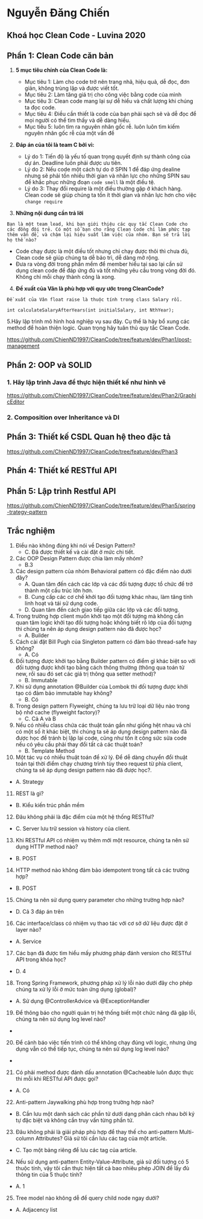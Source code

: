 # Nguyễn Đăng Chiến
## Khoá học Clean Code - Luvina 2020


## Phần 1: Clean Code căn bản
1. **5 mục tiêu chính của Clean Code là:**
   - Mục tiêu 1:  Làm cho code trở nên trang nhã, hiệu quả, dễ đọc, đơn giản, không trùng lặp và được viết tốt.
   - Mục tiêu 2:  Làm tăng giá trị cho công việc bằng code của mình
   - Mục tiêu 3:  Clean code mang lại sự dễ hiểu và chất lượng khi chúng ta đọc code.
   - Mục tiêu 4:  Điều cần thiết là code của bạn phải sạch sẽ và dễ đọc để mọi người có thể tìm thấy và dễ dàng hiểu.
   - Mục tiêu 5:  luôn tìm ra nguyên nhân gốc rễ. luôn luôn tìm kiếm nguyên nhân gốc rễ của một vấn đề
2. **Đáp án của tôi là team C bởi vì:**
   - Lý do 1: Tiến độ là yếu tố quan trọng quyết định sự thành công của dự án. Deadline luôn phải được ưu tiên.
   - Lý do 2: Nếu code một cách tự do ở SPIN 1 để đáp ứng dealine nhưng sẽ phải tốn nhiều thời gian và nhân lực cho những SPIN sau để khắc phục những đoạn `code smell` là một điều tệ.
   - Lý do 3: Thay đổi require là một điều thường gặp ở khách hàng. Clean code sẽ giúp chúng ta tốn ít thời gian và nhân lực hơn cho việc `change require`
   
3. **Những nội dung cần trả lời**
```
Bạn là một team lead, khi bạn giới thiệu các quy tắc Clean Code cho các đồng đội trẻ. Có một số bạn cho rằng Clean Code chỉ làm phức tạp thêm vấn đề, và chậm lại hiệu suất làm việc của nhóm. Bạn sẽ trả lời họ thế nào?
```
   
   - Code chạy được là một điều tốt nhưng chỉ chạy được thôi thì chưa đủ, Clean code sẽ giúp chúng ta dễ bảo trì, dễ dàng mở rộng.
   - Đưa ra vòng đời trong phần mềm để member hiểu tại sao lại cần sử dụng clean code để đáp ứng đủ và tốt những yêu cầu trong vòng đời đó. Không chỉ mỗi chạy thành công là xong.

4. **Đề xuất của Vân là phù hợp với quy ước trong CleanCode?**
```
Đề xuất của Vân float raise là thuộc tính trong class Salary rồi.

int calculateSalaryAfterYears(int initialSalary, int NthYear);
```
5.Hãy lập trình mô hình hoá nghiệp vụ sau đây. Cụ thể là hãy bổ xung các method để hoàn thiện logic. Quan trọng hãy tuân thủ quy tắc Clean Code.

https://github.com/ChienND1997/CleanCode/tree/feature/dev/Phan1/post-management
## Phần 2: OOP và SOLID
### 1. Hãy lập trình Java để thực hiện thiết kế như hình vẽ
https://github.com/ChienND1997/CleanCode/tree/feature/dev/Phan2/GraphicEditor

### 2. Composition over Inheritance và DI

## Phần 3: Thiết kế CSDL Quan hệ theo đặc tả
https://github.com/ChienND1997/CleanCode/tree/feature/dev/Phan3
## Phần 4: Thiết kế RESTful API

## Phần 5: Lập trình Restful API
https://github.com/ChienND1997/CleanCode/tree/feature/dev/Phan5/spring-trategy-pattern
## Trắc nghiệm
1. Điều nào không đúng khi nói về Design Pattern?
    - C. Đã được thiết kế và cài đặt ở mức chi tiết.
2. Các OOP Design Pattern được chia làm mấy nhóm?
   - B.3
3. Các design pattern của nhóm Behavioral pattern có đặc điểm nào dưới đây?
   - A. Quan tâm đến cách các lớp và các đối tượng được tổ chức để trở thành một cấu trúc lớn hơn.
   - B. Cung cấp các cơ chế khởi tạo đối tượng khác nhau, làm tăng tính linh hoạt và tái sử dụng code.
   - D. Quan tâm đến cách giao tiếp giữa các lớp và các đối tượng.
4. Trong trường hợp client muốn khởi tạo một đối tượng mà không cần quan tâm logic khởi tạo đối tượng hoặc không biết rõ lớp của đối tượng thì chúng ta nên áp dụng design pattern nào đã được học?
   - A. Builder
5. Cách cài đặt Bill Pugh của Singleton pattern có đảm bảo thread-safe hay không?
   - A. Có
6. Đối tượng được khởi tạo bằng Builder pattern có điểm gì khác biệt so với đối tượng được khởi tạo bằng cách thông thường (thông qua toán tử new, rồi sau đó set các giá trị thông qua setter method)?
   - B. Immutable
7. Khi sử dụng annotation @Builder của Lombok thì đối tượng được khởi tạo có đảm bảo immutable hay không?
   - B. Có
8. Trong design pattern Flyweight, chúng ta lưu trữ loại dữ liệu nào trong bộ nhớ cache (flyweight factory)?
   - C. Cả A và B
9. Nếu có nhiều class chứa các thuật toán gần như giống hệt nhau và chỉ có một số ít khác biệt, thì chúng ta sẽ áp dụng design pattern nào đã được học để tránh bị lặp lại code, cũng như tốn ít công sức sửa code nếu có yêu cầu phải thay đổi tất cả các thuật toán?
   - B. Template Method
10. Một tác vụ có nhiều thuật toán để xử lý. Để dễ dàng chuyển đổi thuật toán tại thời điểm chạy chương trình tùy theo request từ phía client, chúng ta sẽ áp dụng design pattern nào đã được học?.
   - A. Strategy
11. REST là gì?
   - B. Kiểu kiến trúc phần mềm
12. Đâu không phải là đặc điểm của một hệ thống RESTful?
   - C. Server lưu trữ session và history của client.
13. Khi RESTful API có nhiệm vụ thêm mới một resource, chúng ta nên sử dụng HTTP method nào?
   - B. POST
14. HTTP method nào không đảm bảo idempotent trong tất cả các trường hợp?
   - B. POST
15. Chúng ta nên sử dụng query parameter cho những trường hợp nào?
   - D. Cả 3 đáp án trên
16. Các interface/class có nhiệm vụ thao tác với cơ sở dữ liệu được đặt ở layer nào?
   - A. Service
17. Các bạn đã được tìm hiểu mấy phương pháp đánh version cho RESTful API trong khóa học?
   - D. 4
18. Trong Spring Framework, phương pháp xử lý lỗi nào dưới đây cho phép chúng ta xử lý lỗi ở mức toàn ứng dụng (global)?
   - A. Sử dụng @ControllerAdvice và @ExceptionHandler
19. Để thông báo cho người quản trị hệ thống biết một chức năng đã gặp lỗi, chúng ta nên sử dụng log level nào?
   - 
20. Để cảnh báo việc tiến trình có thể không chạy đúng với logic, nhưng ứng dụng vẫn có thể tiếp tục, chúng ta nên sử dụng log level nào?
   - 
21. Có phải method được đánh dấu annotation @Cacheable luôn được thực thi mỗi khi RESTful API được gọi?
   - A. Có
22. Anti-pattern Jaywalking phù hợp trong trường hợp nào?
   - B. Cần lưu một danh sách các phần tử dưới dạng phân cách nhau bởi ký tự đặc biệt và không cần truy vấn từng phần tử.
23. Đâu không phải là giải pháp phù hợp để thay thế cho anti-pattern Multi-column Attributes? Giả sử tôi cần lưu các tag của một article.
   - C. Tạo một bảng riêng để lưu các tag của article.
24. Nếu sử dụng anti-pattern Entity-Value-Attribute, giả sử đối tượng có 5 thuộc tính, vậy tôi cần thực hiện tất cả bao nhiêu phép JOIN để lấy đủ thông tin của 5 thuộc tính?
   - A. 1
25. Tree model nào không dễ để query child node ngay dưới?
   - A. Adjacency list
